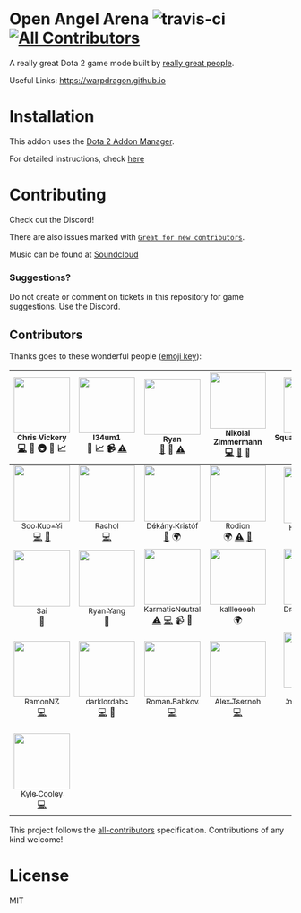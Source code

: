 # Open Angel Arena ![travis-ci](https://api.travis-ci.org/OpenAngelArena/oaa.svg?branch=master) [![All Contributors](https://img.shields.io/badge/all_contributors-29-orange.svg?style=flat-square)](#contributors)
A really great Dota 2 game mode built by [really great people](#contributors).

Useful Links: https://warpdragon.github.io

# Installation
This addon uses the [Dota 2 Addon Manager](https://github.com/chrisinajar/dota2-addon-manager).

For detailed instructions, check [here](docs/install.md)

# Contributing
Check out the Discord!

There are also issues marked with [`Great for new contributors`](https://github.com/OpenAngelArena/oaa/issues?q=is%3Aissue+is%3Aopen+label%3A%22great+for+new+contributor%22).

Music can be found at [Soundcloud][soundcloud-link]

### Suggestions?
Do not create or comment on tickets in this repository for game suggestions. Use the Discord.

## Contributors

Thanks goes to these wonderful people ([emoji key](https://github.com/kentcdodds/all-contributors#emoji-key)):

<!-- ALL-CONTRIBUTORS-LIST:START - Do not remove or modify this section -->
| [<img src="https://avatars2.githubusercontent.com/u/422331?v=3" width="100px;"/><br /><sub>Chris Vickery</sub>](https://github.com/chrisinajar)<br />[💻](https://github.com/OpenAngelArena/oaa/commits?author=chrisinajar) 🔧 🚇 :thinking: :chart_with_upwards_trend: | [<img src="https://avatars2.githubusercontent.com/u/24982519?v=3" width="100px;"/><br /><sub>l34um1</sub>](https://github.com/l34Um1)<br />:thinking: :chart_with_upwards_trend: 📹 [⚠️](https://github.com/OpenAngelArena/oaa/commits?author=l34Um1) | [<img src="https://avatars1.githubusercontent.com/u/13878439?v=3" width="100px;"/><br /><sub>Ryan</sub>](https://github.com/warpdragon)<br />[📖](https://github.com/OpenAngelArena/oaa/commits?author=warpdragon) 💬 [⚠️](https://github.com/OpenAngelArena/oaa/commits?author=warpdragon) | [<img src="https://avatars2.githubusercontent.com/u/14890588?v=3" width="100px;"/><br /><sub>Nikolai Zimmermann</sub>](http://icet-clan.de)<br />[💻](https://github.com/OpenAngelArena/oaa/commits?author=Chronophylos) [📖](https://github.com/OpenAngelArena/oaa/commits?author=Chronophylos) 💬 | [<img src="https://avatars0.githubusercontent.com/u/12004592?v=3" width="100px;"/><br /><sub>SquawkyArctangent</sub>](https://github.com/SquawkyArctangent)<br />[💻](https://github.com/OpenAngelArena/oaa/commits?author=SquawkyArctangent) 💬 | [<img src="https://avatars2.githubusercontent.com/u/20229029?v=3" width="100px;"/><br /><sub>salacryl</sub>](https://github.com/salacryl)<br />[💻](https://github.com/OpenAngelArena/oaa/commits?author=salacryl) | [<img src="https://avatars0.githubusercontent.com/u/19353059?v=3" width="100px;"/><br /><sub>yahnich</sub>](https://github.com/Yahnich)<br />[💻](https://github.com/OpenAngelArena/oaa/commits?author=Yahnich) |
| :---: | :---: | :---: | :---: | :---: | :---: | :---: |
| [<img src="https://avatars2.githubusercontent.com/u/17514824?v=3" width="100px;"/><br /><sub>Soo Kuo-Yi</sub>](https://github.com/Trildar)<br />[💻](https://github.com/OpenAngelArena/oaa/commits?author=Trildar) [📖](https://github.com/OpenAngelArena/oaa/commits?author=Trildar) | [<img src="https://avatars2.githubusercontent.com/u/6031252?v=3" width="100px;"/><br /><sub>Rachol</sub>](https://github.com/Rachol)<br />[💻](https://github.com/OpenAngelArena/oaa/commits?author=Rachol) | [<img src="https://avatars2.githubusercontent.com/u/16646014?v=3" width="100px;"/><br /><sub>Dékány Kristóf</sub>](http://lyozsi.net)<br />[📖](https://github.com/OpenAngelArena/oaa/commits?author=zelding) 🌍 | [<img src="https://avatars3.githubusercontent.com/u/25081663?v=3" width="100px;"/><br /><sub>Rodion</sub>](https://github.com/VoidsKeeper)<br />🌍 [⚠️](https://github.com/OpenAngelArena/oaa/commits?author=VoidsKeeper) [📖](https://github.com/OpenAngelArena/oaa/commits?author=VoidsKeeper) | [<img src="https://avatars3.githubusercontent.com/u/6454468?v=3" width="100px;"/><br /><sub>Honeth &#124; Bob</sub>](https://github.com/Honeth)<br />[📖](https://github.com/OpenAngelArena/oaa/commits?author=Honeth) | [<img src="https://avatars3.githubusercontent.com/u/25013178?v=3" width="100px;"/><br /><sub>Haganeko</sub>](https://github.com/Haganeko)<br />:thinking: :chart_with_upwards_trend: 🌍 | [<img src="https://avatars0.githubusercontent.com/u/24721342?v=3" width="100px;"/><br /><sub>MelonGod</sub>](https://github.com/Melongod)<br />:thinking: :chart_with_upwards_trend: |
| [<img src="https://avatars2.githubusercontent.com/u/13468?v=3" width="100px;"/><br /><sub>Sai</sub>](http://saicn.com/me)<br />:musical_note: | [<img src="https://avatars0.githubusercontent.com/u/406434?v=3" width="100px;"/><br /><sub>Ryan Yang</sub>](https://github.com/ryanmusic)<br />:musical_note: | [<img src="https://avatars1.githubusercontent.com/u/24883381?v=3" width="100px;"/><br /><sub>KarmaticNeutral</sub>](https://github.com/KarmaticNeutral)<br />[⚠️](https://github.com/OpenAngelArena/oaa/commits?author=KarmaticNeutral) [💻](https://github.com/OpenAngelArena/oaa/commits?author=KarmaticNeutral) 📹 💬 | [<img src="https://avatars0.githubusercontent.com/u/23362932?v=3" width="100px;"/><br /><sub>kallleeeeh</sub>](https://github.com/kallleeeeh)<br />🌍 | [<img src="https://avatars3.githubusercontent.com/u/25020710?v=3" width="100px;"/><br /><sub>DrWallaceBreen</sub>](https://github.com/DrWallaceBreen)<br />🌍 | [<img src="https://avatars2.githubusercontent.com/u/24750146?v=3" width="100px;"/><br /><sub>DJBotan</sub>](https://github.com/DJBotan)<br />🌍 | [<img src="https://avatars2.githubusercontent.com/u/7379439?v=3" width="100px;"/><br /><sub>Evan W</sub>](https://github.com/spar36)<br />[💻](https://github.com/OpenAngelArena/oaa/commits?author=spar36) [📖](https://github.com/OpenAngelArena/oaa/commits?author=spar36) 💬 |
| [<img src="https://avatars1.githubusercontent.com/u/25876203?v=3" width="100px;"/><br /><sub>RamonNZ</sub>](https://github.com/RamonNZ)<br />[💻](https://github.com/OpenAngelArena/oaa/commits?author=RamonNZ) | [<img src="https://avatars3.githubusercontent.com/u/16277198?v=3" width="100px;"/><br /><sub>darklordabc</sub>](https://github.com/darklordabc)<br />[💻](https://github.com/OpenAngelArena/oaa/commits?author=darklordabc) 💬 | [<img src="https://avatars0.githubusercontent.com/u/18006043?v=3" width="100px;"/><br /><sub>Roman Babkov</sub>](https://github.com/Declow0)<br />[💻](https://github.com/OpenAngelArena/oaa/commits?author=Declow0) | [<img src="https://avatars1.githubusercontent.com/u/26527928?v=3" width="100px;"/><br /><sub>Alex Tsernoh</sub>](https://github.com/ProstoSanja)<br />[💻](https://github.com/OpenAngelArena/oaa/commits?author=ProstoSanja) | [<img src="https://avatars2.githubusercontent.com/u/5710794?v=3" width="100px;"/><br /><sub>Rebedailo 'marengo_hue' Eugene</sub>](https://github.com/mokonaDesu)<br />[💻](https://github.com/OpenAngelArena/oaa/commits?author=mokonaDesu) | [<img src="https://avatars3.githubusercontent.com/u/26558985?v=3" width="100px;"/><br /><sub>SphereKatzen</sub>](https://github.com/SphereKatzen)<br />[💻](https://github.com/OpenAngelArena/oaa/commits?author=SphereKatzen) | [<img src="https://avatars2.githubusercontent.com/u/9335375?v=3" width="100px;"/><br /><sub>Reinhard Bronner</sub>](https://github.com/Relacibo)<br />[📖](https://github.com/OpenAngelArena/oaa/commits?author=Relacibo) |
| [<img src="https://avatars0.githubusercontent.com/u/4952410?v=3" width="100px;"/><br /><sub>Kyle Cooley</sub>](https://github.com/Aesylwinn)<br />[💻](https://github.com/OpenAngelArena/oaa/commits?author=Aesylwinn) |
<!-- ALL-CONTRIBUTORS-LIST:END -->

This project follows the [all-contributors](https://github.com/kentcdodds/all-contributors) specification. Contributions of any kind welcome!

# License
MIT

[soundcloud-link]: https://soundcloud.com/OpenAngelArena "Music for Open Angel Arena"
[discord-link]: https://discord.gg/WNFBB4d "Open Angel Arena Discord Instant Invite"
